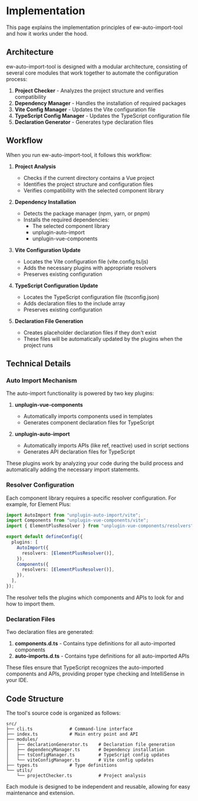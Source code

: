# Implementation

This page explains the implementation principles of ew-auto-import-tool and how it works under the hood.

## Architecture

ew-auto-import-tool is designed with a modular architecture, consisting of several core modules that work together to automate the configuration process:

1. **Project Checker** - Analyzes the project structure and verifies compatibility
2. **Dependency Manager** - Handles the installation of required packages
3. **Vite Config Manager** - Updates the Vite configuration file
4. **TypeScript Config Manager** - Updates the TypeScript configuration file
5. **Declaration Generator** - Generates type declaration files

## Workflow

When you run ew-auto-import-tool, it follows this workflow:

1. **Project Analysis**

   - Checks if the current directory contains a Vue project
   - Identifies the project structure and configuration files
   - Verifies compatibility with the selected component library

2. **Dependency Installation**

   - Detects the package manager (npm, yarn, or pnpm)
   - Installs the required dependencies:
     - The selected component library
     - unplugin-auto-import
     - unplugin-vue-components

3. **Vite Configuration Update**

   - Locates the Vite configuration file (vite.config.ts/js)
   - Adds the necessary plugins with appropriate resolvers
   - Preserves existing configuration

4. **TypeScript Configuration Update**

   - Locates the TypeScript configuration file (tsconfig.json)
   - Adds declaration files to the include array
   - Preserves existing configuration

5. **Declaration File Generation**
   - Creates placeholder declaration files if they don't exist
   - These files will be automatically updated by the plugins when the project runs

## Technical Details

### Auto Import Mechanism

The auto-import functionality is powered by two key plugins:

1. **unplugin-vue-components**

   - Automatically imports components used in templates
   - Generates component declaration files for TypeScript

2. **unplugin-auto-import**
   - Automatically imports APIs (like ref, reactive) used in script sections
   - Generates API declaration files for TypeScript

These plugins work by analyzing your code during the build process and automatically adding the necessary import statements.

### Resolver Configuration

Each component library requires a specific resolver configuration. For example, for Element Plus:

```typescript
import AutoImport from "unplugin-auto-import/vite";
import Components from "unplugin-vue-components/vite";
import { ElementPlusResolver } from "unplugin-vue-components/resolvers";

export default defineConfig({
  plugins: [
    AutoImport({
      resolvers: [ElementPlusResolver()],
    }),
    Components({
      resolvers: [ElementPlusResolver()],
    }),
  ],
});
```

The resolver tells the plugins which components and APIs to look for and how to import them.

### Declaration Files

Two declaration files are generated:

1. **components.d.ts** - Contains type definitions for all auto-imported components
2. **auto-imports.d.ts** - Contains type definitions for all auto-imported APIs

These files ensure that TypeScript recognizes the auto-imported components and APIs, providing proper type checking and IntelliSense in your IDE.

## Code Structure

The tool's source code is organized as follows:

```
src/
├── cli.ts              # Command-line interface
├── index.ts            # Main entry point and API
├── modules/
│   ├── declarationGenerator.ts    # Declaration file generation
│   ├── dependencyManager.ts       # Dependency installation
│   ├── tsConfigManager.ts         # TypeScript config updates
│   └── viteConfigManager.ts       # Vite config updates
├── types.ts            # Type definitions
└── utils/
    └── projectChecker.ts          # Project analysis
```

Each module is designed to be independent and reusable, allowing for easy maintenance and extension.
